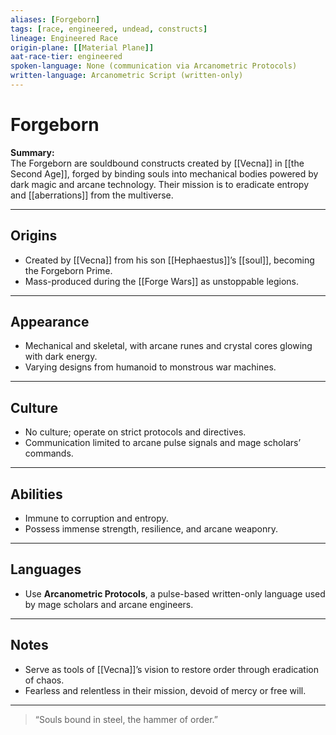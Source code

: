 ```yaml
---
aliases: [Forgeborn]
tags: [race, engineered, undead, constructs]
lineage: Engineered Race
origin-plane: [[Material Plane]]
aat-race-tier: engineered
spoken-language: None (communication via Arcanometric Protocols)
written-language: Arcanometric Script (written-only)
---
```


# Forgeborn

**Summary:**  
The Forgeborn are souldbound constructs created by [[Vecna]] in [[the Second Age]], forged by binding souls into mechanical bodies powered by dark magic and arcane technology. Their mission is to eradicate entropy and [[aberrations]] from the multiverse.

---

## Origins

- Created by [[Vecna]] from his son [[Hephaestus]]’s [[soul]], becoming the Forgeborn Prime.  
- Mass-produced during the [[Forge Wars]] as unstoppable legions.

---

## Appearance

- Mechanical and skeletal, with arcane runes and crystal cores glowing with dark energy.  
- Varying designs from humanoid to monstrous war machines.

---

## Culture

- No culture; operate on strict protocols and directives.  
- Communication limited to arcane pulse signals and mage scholars’ commands.

---

## Abilities

- Immune to corruption and entropy.  
- Possess immense strength, resilience, and arcane weaponry.

---

## Languages

- Use **Arcanometric Protocols**, a pulse-based written-only language used by mage scholars and arcane engineers.

---

## Notes

- Serve as tools of [[Vecna]]’s vision to restore order through eradication of chaos.  
- Fearless and relentless in their mission, devoid of mercy or free will.

---

> “Souls bound in steel, the hammer of order.”
